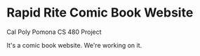 # Rapid Rite Comic Book Website

Cal Poly Pomona 
CS 480 Project

It's a comic book website.
We're working on it.
